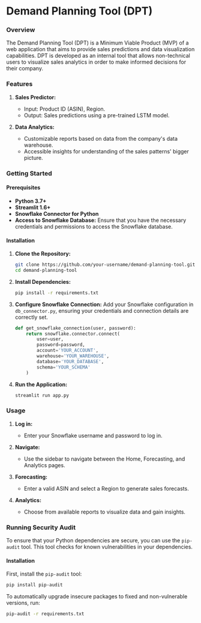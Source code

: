 # Demand Planning Tool (DPT)

### Overview
The Demand Planning Tool (DPT) is a Minimum Viable Product (MVP) of a web application that aims to provide sales predictions and data visualization capabilities. DPT is developed as an internal tool that allows non-technical users to visualize sales analytics in order to make informed decisions for their company.

### Features
1. **Sales Predictor:**
   - Input: Product ID (ASIN), Region.
   - Output: Sales predictions using a pre-trained LSTM model.
   
2. **Data Analytics:**
   - Customizable reports based on data from the company's data warehouse.
   - Accessible insights for understanding of the sales patterns' bigger picture.

### Getting Started

#### Prerequisites
- **Python 3.7+**
- **Streamlit 1.6+**
- **Snowflake Connector for Python**
- **Access to Snowflake Database:** Ensure that you have the necessary credentials and permissions to access the Snowflake database.

#### Installation

1. **Clone the Repository:**
    ```sh
    git clone https://github.com/your-username/demand-planning-tool.git
    cd demand-planning-tool
    ```

2. **Install Dependencies:**
    ```sh
    pip install -r requirements.txt
    ```

3. **Configure Snowflake Connection:**
   Add your Snowflake configuration in `db_connector.py`, ensuring your credentials and connection details are correctly set.

    ```python
    def get_snowflake_connection(user, password):
        return snowflake.connector.connect(
            user=user,
            password=password,
            account='YOUR_ACCOUNT',
            warehouse='YOUR_WAREHOUSE',
            database='YOUR_DATABASE',
            schema='YOUR_SCHEMA'
        )
    ```

4. **Run the Application:**
    ```sh
    streamlit run app.py
    ```

### Usage

1. **Log in:**
   - Enter your Snowflake username and password to log in.

2. **Navigate:**
   - Use the sidebar to navigate between the Home, Forecasting, and Analytics pages.

3. **Forecasting:**
   - Enter a valid ASIN and select a Region to generate sales forecasts.

4. **Analytics:**
   - Choose from available reports to visualize data and gain insights.

### Running Security Audit

To ensure that your Python dependencies are secure, you can use the `pip-audit` tool. This tool checks for known vulnerabilities in your dependencies.

#### Installation

First, install the `pip-audit` tool:

```sh
pip install pip-audit
  ```

To automatically upgrade insecure packages to fixed and non-vulnerable versions, run:
```sh
pip-audit -r requirements.txt
  ```